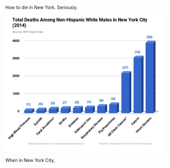 How to die in New York. Seriously.
![NewYorkchart](https://github.com/kevinschmidt2018/digitalframeworks/blob/master/NewYorkchart.png)

When in New York City, 

